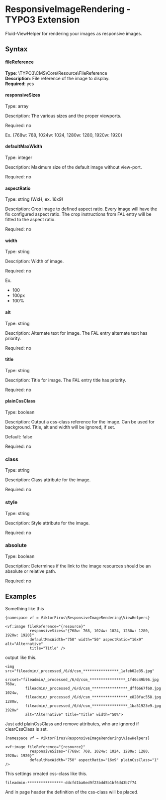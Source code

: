# ResponsiveImageRendering - TYPO3 Extension

Fluid-ViewHelper for rendering your images as responsive images.

## Syntax

#### fileReference
**Type**: \TYPO3\CMS\Core\Resource\FileReference<br/>
**Description**: File reference of the image to display.<br/>
**Required**: yes

#### responsiveSizes

Type: array

Description: The various sizes and the proper viewports.

Required: no

Ex. {768w: 768, 1024w: 1024, 1280w: 1280, 1920w: 1920}

#### defaultMaxWidth

Type: integer

Description: Maximum size of the default image without view-port.
 
Required: no

#### aspectRatio

Type: string (WxH, ex. 16x9)

Description: Crop image to defined aspect ratio. Every image will have the fix configured aspect ratio. The crop instructions from FAL entry will be fitted to the aspect ratio.

Required: no

#### width

Type: string

Description: Width of image.

Required: no

Ex.
* 100
* 100px
* 100%

#### alt

Type: string

Description: Alternate text for image. The FAL entry alternate text has priority.

Required: no

#### title

Type: string

Description: Title for image. The FAL entry title has priority.

Required: no

#### plainCssClass

Type: boolean

Description: Output a css-class reference for the image. Can be used for background. Title, alt and width will be ignored, if set.

Default: false

Required: no

### class
Type: string

Description: Class attribute for the image.

Required: no

### style
Type: string

Description: Style attribute for the image.

Required: no

### absolute
Type: boolean

Description: Determines if the link to the image resources should be an absolute or relative path.

Required: no

## Examples

Something like this

    {namespace vf = ViktorFirus\ResponsiveImageRendering\ViewHelpers}
    
    <vf:image fileReference="{resource}"
               responsiveSizes="{768w: 768, 1024w: 1024, 1280w: 1280, 1920w: 1920}"
               defaultMaxWidth="750" width="50" aspectRatio="16x9" alt="Alternative"
               title="Title" />

output like this.

    <img src="fileadmin/_processed_/6/d/csm_****************_1afeb02e35.jpg"
         srcset="fileadmin/_processed_/6/d/csm_****************_1f40c49b96.jpg 768w,
             fileadmin/_processed_/6/d/csm_****************_dff6667f60.jpg 1024w,
             fileadmin/_processed_/6/d/csm_****************_e828fac558.jpg 1280w,
             fileadmin/_processed_/6/d/csm_****************_1ba51923e9.jpg 1920w"
             alt="Alternative" title="Title" width="50%">

Just add plainCssClass and remove attributes, who are ignored if clearCssClass is set.

    {namespace vf = ViktorFirus\ResponsiveImageRendering\ViewHelpers}

    <vf:image fileReference="{resource}"
               responsiveSizes="{768w: 768, 1024w: 1024, 1280w: 1280, 1920w: 1920}"
               defaultMaxWidth="750" aspectRatio="16x9" plainCssClass="1" />

This settings created css-class like this.

    fileadmin-****************-ddcfd1ba6ed9f23bdd5b1bf6d43b7f74
    
And in page header the definition of the css-class will be placed.